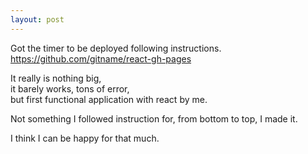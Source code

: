 ```yaml
---
layout: post
---
```

  



Got the timer to be deployed following instructions.  
https://github.com/gitname/react-gh-pages  
  

It really is nothing big,  
it barely works, tons of error,  
but first functional application with react by me.  
  
Not something I followed instruction for, from bottom to top, I made it.  
  
I think I can be happy for that much.  